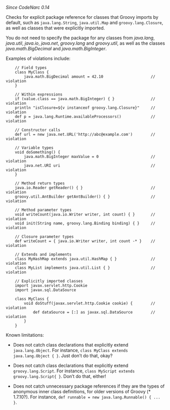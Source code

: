 *Since CodeNarc 0.14*

Checks for explicit package reference for classes that Groovy imports by
default, such as `java.lang.String`, `java.util.Map` and
`groovy.lang.Closure`, as well as classes that were explicitly imported.

You do not need to specify the package for any classes from *java.lang*,
*java.util*, *java.io*, *java.net*, *groovy.lang* and *groovy.util*, as
well as the classes *java.math.BigDecimal* and *java.math.BigInteger*.

Examples of violations include:

        // Field types
        class MyClass {
            java.math.BigDecimal amount = 42.10                     // violation
        }

        // Within expressions
        if (value.class == java.math.BigInteger) { }                // violation
        println "isClosure=${v instanceof groovy.lang.Closure}"     // violation
        def p = java.lang.Runtime.availableProcessors()             // violation

        // Constructor calls
        def url = new java.net.URL('http://abc@example.com')        // violation

        // Variable types
        void doSomething() {
            java.math.BigInteger maxValue = 0                       // violation
            java.net.URI uri                                        // violation
        }

        // Method return types
        java.io.Reader getReader() { }                              // violation
        groovy.util.AntBuilder getAntBuilder() { }                  // violation

        // Method parameter types
        void writeCount(java.io.Writer writer, int count) { }       // violation
        void init(String name, groovy.lang.Binding binding) { }     // violation

        // Closure parameter types
        def writeCount = { java.io.Writer writer, int count -* }    // violation

        // Extends and implements
        class MyHashMap extends java.util.HashMap { }               // violation
        class MyList implements java.util.List { }                  // violation

        // Explicitly imported classes
        import javax.servlet.http.Cookie
        import javax.sql.DataSource

        class MyClass {
            void doStuff(javax.servlet.http.Cookie cookie) {        // violation
                def dataSource = [:] as javax.sql.DataSource        // violation
            }
        }

Known limitations:

-   Does not catch class declarations that explicitly extend
    `java.lang.Object`. For instance,
    `class MyClass extends java.lang.Object { }`. Just don’t do that,
    okay?

-   Does not catch class declarations that explicitly extend
    `groovy.lang.Script`. For instance,
    `class MyScript extends groovy.lang.Script{ }`. Don’t do that,
    either!

-   Does not catch unnecessary package references if they are the types
    of anonymous inner class definitions, for older versions of Groovy
    (\* 1.7.10?). For instance,
    `def runnable = new java.lang.Runnable() { ... }`.
